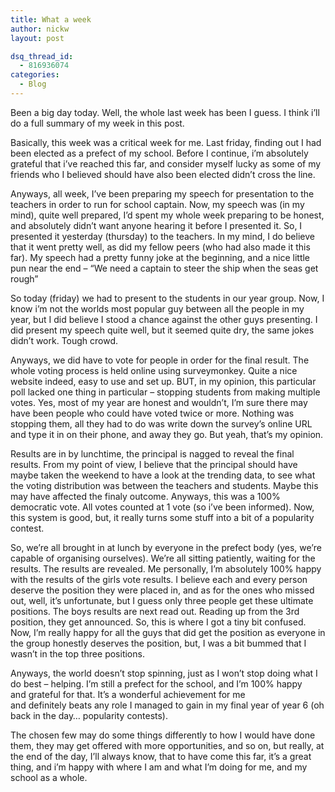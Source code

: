 ```yaml
---
title: What a week
author: nickw
layout: post

dsq_thread_id:
  - 816936074
categories:
  - Blog
---
```

Been a big day today. Well, the whole last week has been I guess. I think i&#8217;ll do a full summary of my week in this post.

Basically, this week was a critical week for me. Last friday, finding out I had been elected as a prefect of my school. Before I continue, i&#8217;m absolutely grateful that i&#8217;ve reached this far, and consider myself lucky as some of my friends who I believed should have also been elected didn&#8217;t cross the line.

<!--more-->Anyways, all week, I&#8217;ve been preparing my speech for presentation to the teachers in order to run for school captain. Now, my speech was (in my mind), quite well prepared, I&#8217;d spent my whole week preparing to be honest, and absolutely didn&#8217;t want anyone hearing it before I presented it. So, I presented it yesterday (thursday) to the teachers. In my mind, I do believe that it went pretty well, as did my fellow peers (who had also made it this far). My speech had a pretty funny joke at the beginning, and a nice little pun near the end &#8211; &#8220;We need a captain to steer the ship when the seas get rough&#8221;

So today (friday) we had to present to the students in our year group. Now, I know i&#8217;m not the worlds most popular guy between all the people in my year, but I did believe I stood a chance against the other guys presenting. I did present my speech quite well, but it seemed quite dry, the same jokes didn&#8217;t work. Tough crowd.

Anyways, we did have to vote for people in order for the final result. The whole voting process is held online using surveymonkey. Quite a nice website indeed, easy to use and set up. BUT, in my opinion, this particular poll lacked one thing in particular &#8211; stopping students from making multiple votes. Yes, most of my year are honest and wouldn&#8217;t, I&#8217;m sure there may have been people who could have voted twice or more. Nothing was stopping them, all they had to do was write down the survey&#8217;s online URL and type it in on their phone, and away they go. But yeah, that&#8217;s my opinion.

Results are in by lunchtime, the principal is nagged to reveal the final results. From my point of view, I believe that the principal should have maybe taken the weekend to have a look at the trending data, to see what the voting distribution was between the teachers and students. Maybe this may have affected the finaly outcome. Anyways, this was a 100% democratic vote. All votes counted at 1 vote (so i&#8217;ve been informed). Now, this system is good, but, it really turns some stuff into a bit of a popularity contest.

So, we&#8217;re all brought in at lunch by everyone in the prefect body (yes, we&#8217;re capable of organising ourselves). We&#8217;re all sitting patiently, waiting for the results. The results are revealed. Me personally, I&#8217;m absolutely 100% happy with the results of the girls vote results. I believe each and every person deserve the position they were placed in, and as for the ones who missed out, well, it&#8217;s unfortunate, but I guess only three people get these ultimate positions. The boys results are next read out. Reading up from the 3rd position, they get announced. So, this is where I got a tiny bit confused. Now, I&#8217;m really happy for all the guys that did get the position as everyone in the group honestly deserves the position, but, I was a bit bummed that I wasn&#8217;t in the top three positions.

Anyways, the world doesn&#8217;t stop spinning, just as I won&#8217;t stop doing what I do best &#8211; helping. I&#8217;m still a prefect for the school, and I&#8217;m 100% happy and grateful for that. It&#8217;s a wonderful achievement for me and definitely beats any role I managed to gain in my final year of year 6 (oh back in the day&#8230; popularity contests).

The chosen few may do some things differently to how I would have done them, they may get offered with more opportunities, and so on, but really, at the end of the day, I&#8217;ll always know, that to have come this far, it&#8217;s a great thing, and i&#8217;m happy with where I am and what I&#8217;m doing for me, and my school as a whole.